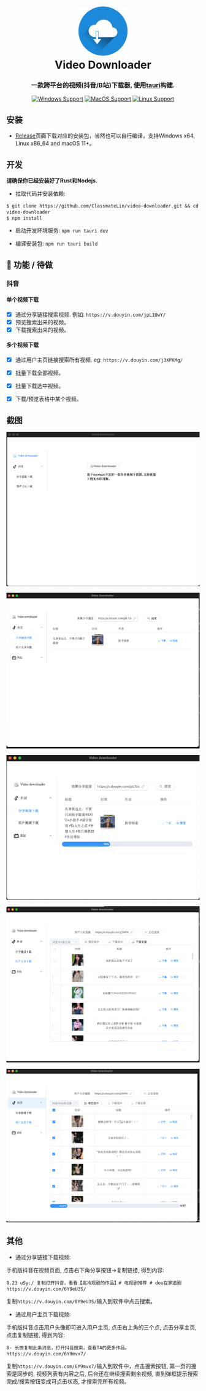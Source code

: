 
<h1 align="center">
  <img src="src-tauri/icons/128x128.png" width="128" />
  <br>
  Video Downloader
  <br>
</h1>

<h3 align="center">
 一款跨平台的视频(抖音/B站)下载器, 使用<a href="https://github.com/tauri-apps/tauri">tauri</a>构建.
</h3>

<div align="center">

[![Windows Support](https://img.shields.io/badge/Windows-0078D6?style=flat&logo=windows&logoColor=white)](https://github.com/lzdyes/douyin-downloader/releases)
[![MacOS Support](https://img.shields.io/badge/MACOS-adb8c5?style=flat&logo=macos&logoColor=white)](https://github.com/lzdyes/douyin-downloader/releases)
[![Linux Support](https://img.shields.io/badge/linux-1793D1?style=flat&logo=linux&logoColor=white)](https://github.com/lzdyes/douyin-downloader/releases)

</div>

## 安装

- [Release](https://github.com/ClassmateLin/video-downloader/releases)页面下载对应的安装包，当然也可以自行编译，支持Windows x64, Linux x86_64 and macOS 11+。



## 开发

**请确保你已经安装好了Rust和Nodejs.**

- 拉取代码并安装依赖:

```
$ git clone https://github.com/ClassmateLin/video-downloader.git && cd video-downloader
$ npm install
```

- 启动开发环境服务: `npm run tauri dev`


- 编译安装包: `npm run tauri build`


## 🎉 功能 / 待做


### 抖音

#### 单个视频下载

- [x] 通过分享链接搜索视频. 例如: `https://v.douyin.com/jpL1UwY/`
- [x] 预览搜索出来的视频。
- [x] 下载搜索出来的视频。

#### 多个视频下载

- [x] 通过用户主页链接搜索所有视频. eg: `https://v.douyin.com/j3XPKMg/`
- [x] 批量下载全部视频。
- [x] 批量下载选中视频。
- [x] 下载/预览表格中某个视频。



## 截图


![index](./docs/imgs/index.png)

![douyin_single_search](./docs/imgs/douyin_single_search.png)

![douyin_single_download](./docs/imgs/douyin_single_download.png)

![douyin_multi_search](./docs/imgs/douyin_muplit_search.png)

![douyin_single_download](./docs/imgs/douyin_muplit_download.png)


## 其他


- 通过分享链接下载视频:

 手机版抖音在视频页面, 点击右下角分享按钮->复制链接, 得到内容:
```
8.23 uSy:/ 复制打开抖音，看看【高冷观剧的作品】# 电视剧推荐 # dou在家追剧 https://v.douyin.com/6Y9eU3S/
```
复制`https://v.douyin.com/6Y9eU3S/`输入到软件中点击搜索。

- 通过用户主页下载视频:

手机版抖音点击用户头像即可进入用户主页, 点击右上角的三个点, 点击分享主页, 点击复制链接, 得到内容:

```
8- 长按复制此条消息，打开抖音搜索，查看TA的更多作品。 https://v.douyin.com/6Y9mvx7/
```
复制`https://v.douyin.com/6Y9mvx7/`输入到软件中，点击搜索按钮, 第一页的搜索是同步的, 视频列表有内容之后, 后台还在继续搜索剩余视频, 直到弹框提示搜索完成/搜索按钮变成可点击状态, 才搜索完所有视频。